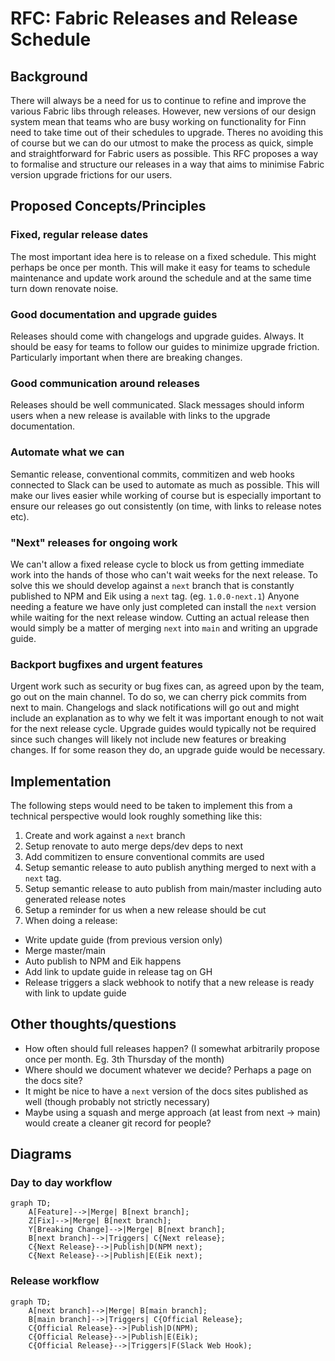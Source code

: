 # RFC: Fabric Releases and Release Schedule

## Background

There will always be a need for us to continue to refine and improve the various Fabric libs through releases. 
However, new versions of our design system mean that teams who are busy working on functionality for Finn need to take time out of their schedules to upgrade.
Theres no avoiding this of course but we can do our utmost to make the process as quick, simple and straightforward for Fabric users as possible. 
This RFC proposes a way to formalise and structure our releases in a way that aims to minimise Fabric version upgrade frictions for our users.

## Proposed Concepts/Principles

### Fixed, regular release dates

The most important idea here is to release on a fixed schedule. This might perhaps be once per month. 
This will make it easy for teams to schedule maintenance and update work around the schedule and at the same time turn down renovate noise.

### Good documentation and upgrade guides

Releases should come with changelogs and upgrade guides. Always. It should be easy for teams to follow our guides to minimize upgrade friction.
Particularly important when there are breaking changes.

### Good communication around releases

Releases should be well communicated. Slack messages should inform users when a new release is available with links to the upgrade documentation.

### Automate what we can

Semantic release, conventional commits, commitizen and web hooks connected to Slack can be used to automate as much as possible. This will make our
lives easier while working of course but is especially important to ensure our releases go out consistently (on time, with links to release notes etc).

### "Next" releases for ongoing work

We can't allow a fixed release cycle to block us from getting immediate work into the hands of those who can't wait weeks for the next release.
To solve this we should develop against a `next` branch that is constantly published to NPM and Eik using a `next` tag. (eg. `1.0.0-next.1`)
Anyone needing a feature we have only just completed can install the `next` version while waiting for the next release window.
Cutting an actual release then would simply be a matter of merging `next` into `main` and writing an upgrade guide.


### Backport bugfixes and urgent features

Urgent work such as security or bug fixes can, as agreed upon by the team, go out on the main channel. To do so, we can cherry pick commits from next to main. Changelogs and slack notifications will go out and might include an explanation as to why we felt it was important enough to not wait for the next release cycle. Upgrade guides would typically not be required since such changes will likely not include new features or breaking changes. If for some reason they do, an upgrade guide would be necessary.

## Implementation

The following steps would need to be taken to implement this from a technical perspective would look roughly something like this:

1. Create and work against a `next` branch
2. Setup renovate to auto merge deps/dev deps to next
3. Add commitizen to ensure conventional commits are used
4. Setup semantic release to auto publish anything merged to next with a `next` tag.
5. Setup semantic release to auto publish from main/master including auto generated release notes
6. Setup a reminder for us when a new release should be cut
7. When doing a release:
  * Write update guide (from previous version only)
  * Merge master/main
  * Auto publish to NPM and Eik happens
  * Add link to update guide in release tag on GH
  * Release triggers a slack webhook to notify that a new release is ready with link to update guide

## Other thoughts/questions

* How often should full releases happen? (I somewhat arbitrarily propose once per month. Eg. 3th Thursday of the month)
* Where should we document whatever we decide? Perhaps a page on the docs site?
* It might be nice to have a `next` version of the docs sites published as well (though probably not strictly necessary)
* Maybe using a squash and merge approach (at least from next -> main) would create a cleaner git record for people?

## Diagrams

### Day to day workflow

```mermaid
graph TD;
    A[Feature]-->|Merge| B[next branch];
    Z[Fix]-->|Merge| B[next branch];
    Y[Breaking Change]-->|Merge| B[next branch];
    B[next branch]-->|Triggers| C{Next release};
    C{Next Release}-->|Publish|D(NPM next);
    C{Next Release}-->|Publish|E(Eik next);
```

### Release workflow

```mermaid
graph TD;
    A[next branch]-->|Merge| B[main branch];
    B[main branch]-->|Triggers| C{Official Release};
    C{Official Release}-->|Publish|D(NPM);
    C{Official Release}-->|Publish|E(Eik);
    C{Official Release}-->|Triggers|F(Slack Web Hook);
```
